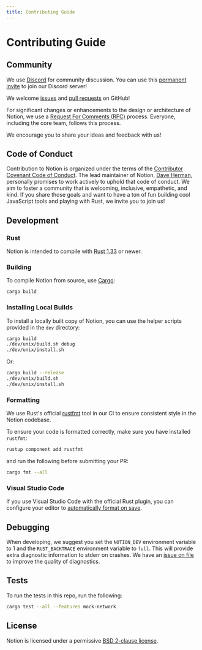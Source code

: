 ```yaml
---
title: Contributing Guide
---
```


# Contributing Guide

## Community

We use [Discord](https://discordapp.com/) for community discussion. You can use this [permanent invite](https://discord.gg/hgPTz9A) to join our Discord server!

We welcome [issues](https://github.com/notion-cli/notion/issues) and [pull requests](https://github.com/notion-cli/notion/pulls) on GitHub!

For significant changes or enhancements to the design or architecture of Notion, we use a [Request For Comments (RFC)](https://github.com/notion-cli/rfcs) process. Everyone, including the core team, follows this process.

We encourage you to share your ideas and feedback with us!

## Code of Conduct

Contribution to Notion is organized under the terms of the [Contributor Covenant Code of Conduct](https://github.com/notion-cli/notion/blob/master/CODE_OF_CONDUCT.md). The lead maintainer of Notion, [Dave Herman](https://twitter.com/littlecalculist), personally promises to work actively to uphold that code of conduct. We aim to foster a community that is welcoming, inclusive, empathetic, and kind. If you share those goals and want to have a ton of fun building cool JavaScript tools and playing with Rust, we invite you to join us!

## Development

### Rust

Notion is intended to compile with [Rust 1.33](https://www.rust-lang.org/) or newer.

### Building

To compile Notion from source, use [Cargo](https://doc.rust-lang.org/cargo/index.html):

```sh
cargo build
```

### Installing Local Builds

To install a locally built copy of Notion, you can use the helper scripts provided in the `dev` directory:

```sh
cargo build
./dev/unix/build.sh debug
./dev/unix/install.sh
```

Or:

```sh
cargo build --release
./dev/unix/build.sh
./dev/unix/install.sh
```

### Formatting

We use Rust's official [rustfmt](https://github.com/rust-lang/rustfmt) tool in our CI to ensure consistent style in the Notion codebase.

To ensure your code is formatted correctly, make sure you have installed `rustfmt`:

```sh
rustup component add rustfmt
```

and run the following before submitting your PR:

```sh
cargo fmt --all
```

### Visual Studio Code

If you use Visual Studio Code with the official Rust plugin, you can configure your editor to [automatically format on save](https://github.com/rust-lang/rls-vscode#format-on-save).

## Debugging

When developing, we suggest you set the `NOTION_DEV` environment variable to 1 and the `RUST_BACKTRACE` environment variable to `full`. This will provide extra diagnostic information to stderr on crashes. We have an [issue on file](https://github.com/notion-cli/notion/issues/215) to improve the quality of diagnostics.

## Tests

To run the tests in this repo, run the following:

```sh
cargo test --all --features mock-network
```

## License

Notion is licensed under a permissive [BSD 2-clause license](https://github.com/notion-cli/notion/blob/master/LICENSE).
